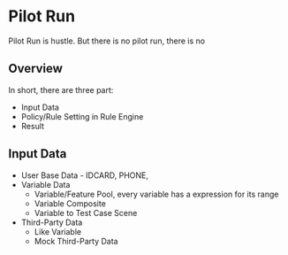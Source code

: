 # Pilot Run

Pilot Run is hustle. But there is no pilot run, there is no 


## Overview

In short, there are three part:

- Input Data
- Policy/Rule Setting in Rule Engine
- Result


## Input Data

- User Base Data - IDCARD, PHONE,
- Variable Data
  * Variable/Feature Pool, every variable has a expression for its range
  * Variable Composite
  * Variable to Test Case Scene
- Third-Party Data
  * Like Variable
  * Mock Third-Party Data
